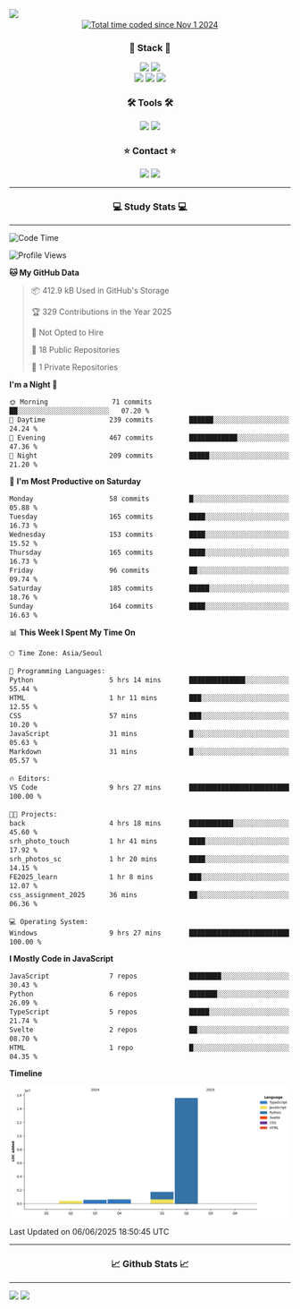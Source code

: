 <img src="https://capsule-render.vercel.app/api?type=waving&color=gradient&height=300&section=header&text=Hello!!&desc=well%20come%20to%20my%20github&fontSize=100&fontAlignY=40" />


<div align="center">
  <a href="https://wakatime.com/@fd6869de-70ad-450d-afba-272b60fdc4d3"><img src="https://wakatime.com/badge/user/fd6869de-70ad-450d-afba-272b60fdc4d3.svg"  alt="Total time coded since Nov 1 2024" /></a>
</div>




<h3 align="center">🌱 Stack 🌱</h3>
<div align="center">
  <img src="https://img.shields.io/badge/typescript-007ACC.svg?style=for-the-badge&logo=typescript&logoColor=white" />
  <img src="https://img.shields.io/badge/next.js-181717?style=for-the-badge&logo=nextdotjs&logoColor=white" />
</div>
<div align="center">
  <img src="https://img.shields.io/badge/javascript-yellow.svg?style=for-the-badge&logo=Javascript&logoColor=white" />
  <img src="https://img.shields.io/badge/html-E34F26?style=for-the-badge&logo=html5&logoColor=white" />
  <img src="https://img.shields.io/badge/css-1572B6?style=for-the-badge&logo=css3&logoColor=white"/>
</div>



<h3 align="center">🛠 Tools 🛠</h3>
<div align="center">
  <img src="https://img.shields.io/badge/github-181717.svg?style=for-the-badge&logo=github&logoColor=white" />
  <img src="https://img.shields.io/badge/Notion-F3F3F3.svg?style=for-the-badge&logo=notion&logoColor=black" />
</div>


<h3 align="center">⭐ Contact ⭐</h3>
<div align="center">
<img src="https://img.shields.io/badge/0sunghee122@gmail.com-EA4335?style=for-the-badge&logo=gmail&logoColor=FFFFFF"/>
<img src="https://img.shields.io/badge/jangseung11-E4405F?style=for-the-badge&logo=instagram&logoColor=FFFFFF"/>
</div>




---
<h3 align="center">💻 Study Stats 💻</h3>

---

<!--START_SECTION:waka-->
![Code Time](http://img.shields.io/badge/Code%20Time-206%20hrs%2032%20mins-blue)

![Profile Views](http://img.shields.io/badge/Profile%20Views-0-blue)

**🐱 My GitHub Data** 

> 📦 412.9 kB Used in GitHub's Storage 
 > 
> 🏆 329 Contributions in the Year 2025
 > 
> 🚫 Not Opted to Hire
 > 
> 📜 18 Public Repositories 
 > 
> 🔑 1 Private Repositories 
 > 
**I'm a Night 🦉** 

```text
🌞 Morning                71 commits          ██░░░░░░░░░░░░░░░░░░░░░░░   07.20 % 
🌆 Daytime                239 commits         ██████░░░░░░░░░░░░░░░░░░░   24.24 % 
🌃 Evening                467 commits         ████████████░░░░░░░░░░░░░   47.36 % 
🌙 Night                  209 commits         █████░░░░░░░░░░░░░░░░░░░░   21.20 % 
```
📅 **I'm Most Productive on Saturday** 

```text
Monday                   58 commits          █░░░░░░░░░░░░░░░░░░░░░░░░   05.88 % 
Tuesday                  165 commits         ████░░░░░░░░░░░░░░░░░░░░░   16.73 % 
Wednesday                153 commits         ████░░░░░░░░░░░░░░░░░░░░░   15.52 % 
Thursday                 165 commits         ████░░░░░░░░░░░░░░░░░░░░░   16.73 % 
Friday                   96 commits          ██░░░░░░░░░░░░░░░░░░░░░░░   09.74 % 
Saturday                 185 commits         █████░░░░░░░░░░░░░░░░░░░░   18.76 % 
Sunday                   164 commits         ████░░░░░░░░░░░░░░░░░░░░░   16.63 % 
```


📊 **This Week I Spent My Time On** 

```text
🕑︎ Time Zone: Asia/Seoul

💬 Programming Languages: 
Python                   5 hrs 14 mins       ██████████████░░░░░░░░░░░   55.44 % 
HTML                     1 hr 11 mins        ███░░░░░░░░░░░░░░░░░░░░░░   12.55 % 
CSS                      57 mins             ███░░░░░░░░░░░░░░░░░░░░░░   10.20 % 
JavaScript               31 mins             █░░░░░░░░░░░░░░░░░░░░░░░░   05.63 % 
Markdown                 31 mins             █░░░░░░░░░░░░░░░░░░░░░░░░   05.57 % 

🔥 Editors: 
VS Code                  9 hrs 27 mins       █████████████████████████   100.00 % 

🐱‍💻 Projects: 
back                     4 hrs 18 mins       ███████████░░░░░░░░░░░░░░   45.60 % 
srh_photo_touch          1 hr 41 mins        ████░░░░░░░░░░░░░░░░░░░░░   17.92 % 
srh_photos_sc            1 hr 20 mins        ████░░░░░░░░░░░░░░░░░░░░░   14.15 % 
FE2025_learn             1 hr 8 mins         ███░░░░░░░░░░░░░░░░░░░░░░   12.07 % 
css_assignment_2025      36 mins             ██░░░░░░░░░░░░░░░░░░░░░░░   06.36 % 

💻 Operating System: 
Windows                  9 hrs 27 mins       █████████████████████████   100.00 % 
```

**I Mostly Code in JavaScript** 

```text
JavaScript               7 repos             ████████░░░░░░░░░░░░░░░░░   30.43 % 
Python                   6 repos             ███████░░░░░░░░░░░░░░░░░░   26.09 % 
TypeScript               5 repos             █████░░░░░░░░░░░░░░░░░░░░   21.74 % 
Svelte                   2 repos             ██░░░░░░░░░░░░░░░░░░░░░░░   08.70 % 
HTML                     1 repo              █░░░░░░░░░░░░░░░░░░░░░░░░   04.35 % 
```



**Timeline**

![Lines of Code chart](https://raw.githubusercontent.com/Jangseun/Jangseun/main/assets/bar_graph.png)


 Last Updated on 06/06/2025 18:50:45 UTC
<!--END_SECTION:waka-->
---


  

<h3 align="center">📈 Github Stats 📈</h3>

---
<p>
  <img height="180em" src="https://github-readme-stats.vercel.app/api?username=Jangseun&show_icons=true&theme=radical">
  <img height="180em" src="https://github-readme-stats.vercel.app/api/top-langs/?username=Jangseun&layout=compact&theme=radical">
</p>
